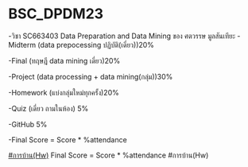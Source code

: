 # 
# BSC_DPDM23
-วิชา SC663403 Data Preparation and Data Mining ของ ศตวรรษ มูลสันเทียะ
-Midterm (data prepocessing ปฏิบัติ(เดี่ยว))20%

-Final (ทฤษฎี data mining เดี่ยว)20%

-Project (data processing + data mining(กลุ่ม))30%

-Homework (แบ่งกลุ่มใหม่ทุกครั้ง)20%

-Quiz (เดี่ยว ถามในห้อง) 5%

-GitHub 5%

-Final Score = Score * %attendance

[#การบ้าน(Hw)](#%E0%B8%81%E0%B8%B2%E0%B8%A3%E0%B8%9A%E0%B9%89%E0%B8%B2%E0%B8%99%E0%B8%97%E0%B8%B1%E0%B9%89%E0%B8%87%E0%B8%AB%E0%B8%A1%E0%B8%94)
Final Score = Score * %attendance
#การบ้าน(Hw)




